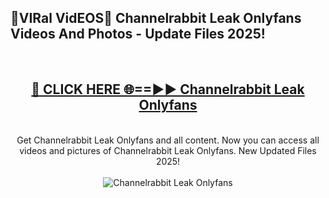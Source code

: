 <h2>🔴VIRal VidEOS🔴 Channelrabbit Leak Onlyfans Videos And Photos - Update Files 2025!</h2>
<br>
<div align="center">
<h2><a href="https://virallinks.top/odZfE0" rel="nofollow">🔴 CLICK HERE 🌐==►► Channelrabbit Leak Onlyfans</a></h2>
<br>
Get Channelrabbit Leak Onlyfans and all content. Now you can access all videos and pictures of Channelrabbit Leak Onlyfans. New Updated Files 2025!
<br>
<br>
<a href="https://virallinks.top/odZfE0" rel="nofollow" data-target="animated-image.originalLink"><img src="https://i.imgur.com/dJHk4Zq.gif)" alt="Channelrabbit Leak Onlyfans" style="max-width: 100%; display: inline-block;" data-target="animated-image.originalImage"></a>
</div>
<br>
